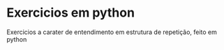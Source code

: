 # Exercicios em python
 Exercicios a carater de entendimento em estrutura de repetição, feito em python
